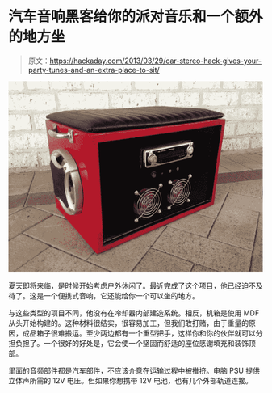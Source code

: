 # 汽车音响黑客给你的派对音乐和一个额外的地方坐

> 原文：<https://hackaday.com/2013/03/29/car-stereo-hack-gives-your-party-tunes-and-an-extra-place-to-sit/>

![car-stereo-boombox](img/2d90a372ec7f889f28d1533b64a49eec.png)

夏天即将来临，是时候开始考虑户外休闲了。最近完成了这个项目，他已经迫不及待了。这是一个便携式音响，它还能给你一个可以坐的地方。

与这些类型的项目不同，他没有在冷却器内部建造系统。相反，机箱是使用 MDF 从头开始构建的。这种材料很结实，很容易加工，但我们敢打赌，由于重量的原因，成品箱子很难搬运。至少两边都有一个重型把手，这样你和你的伙伴就可以分担负担了。一个很好的好处是，它会使一个坚固而舒适的座位感谢填充和装饰顶部。

里面的音频部件都是汽车部件，不应该介意在运输过程中被推挤。电脑 PSU 提供立体声所需的 12V 电压。但如果你想携带 12V 电池，也有几个外部轨道连接。